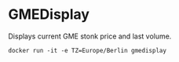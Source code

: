 # GMEDisplay

Displays current GME stonk price and last volume.

`docker run -it -e TZ=Europe/Berlin gmedisplay`